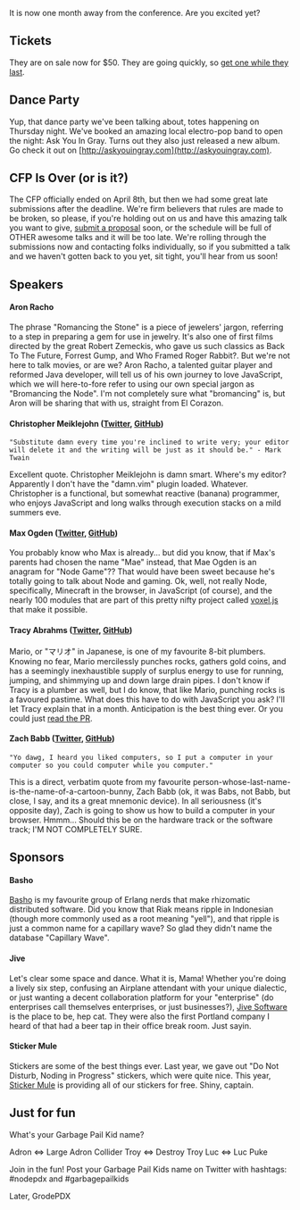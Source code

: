 It is now one month away from the conference. Are you excited yet? 

## Tickets

They are on sale now for $50. They are going quickly, so [get one while they last](http://nodepdx.eventbrite.com). 

## Dance Party

Yup, that dance party we've been talking about, totes happening on Thursday night. We've booked an amazing local electro-pop band to open the night: Ask You In Gray. Turns out they also just released a new album. Go check it out on [http://askyouingray.com](http://askyouingray.com). 

## CFP Is Over (or is it?)

The CFP officially ended on April 8th, but then we had some great late submissions after the deadline. We're firm believers that rules are made to be broken, so please, if you're holding out on us and have this amazing talk you want to give, [submit a proposal](https://github.com/nodepdx/nodepdx.github.com/tree/master/proposals) soon, or the schedule will be full of OTHER awesome talks and it will be too late. We're rolling through the submissions now and contacting folks individually, so if you submitted a talk and we haven't gotten back to you yet, sit tight, you'll hear from us soon!

## Speakers

#### Aron Racho

The phrase "Romancing the Stone" is a piece of jewelers' jargon, referring to a step in preparing a gem for use in jewelry. It's also one of first films directed by the great Robert Zemeckis, who gave us such classics as Back To The Future, Forrest Gump, and Who Framed Roger Rabbit?. But we're not here to talk movies, or are we? Aron Racho, a talented guitar player and reformed Java developer, will tell us of his own journey to love JavaScript, which we will here-to-fore refer to using our own special jargon as "Bromancing the Node". I'm not completely sure what "bromancing" is, but Aron will be sharing that with us, straight from El Corazon.

#### Christopher Meiklejohn ([Twitter](https://twitter.com/cmeik), [GitHub](https://github.com/cmeiklejohn))

    "Substitute damn every time you're inclined to write very; your editor will delete it and the writing will be just as it should be." - Mark Twain

Excellent quote. Christopher Meiklejohn is damn smart. Where's my editor? Apparently I don't have the "damn.vim" plugin loaded. Whatever. Christopher is a functional, but somewhat reactive (banana) programmer, who enjoys JavaScript and long walks through execution stacks on a mild summers eve. 

#### Max Ogden ([Twitter](https://twitter.com/maxogden), [GitHub](https://github.com/maxogden))

You probably know who Max is already... but did you know, that if Max's parents had chosen the name "Mae" instead, that Mae Ogden is an anagram for "Node Game"?? That would have been sweet because he's totally going to talk about Node and gaming. Ok, well, not really Node, specifically, Minecraft in the browser, in JavaScript (of course), and the nearly 100 modules that are part of this pretty nifty project called [voxel.js](http://voxeljs.com/) that make it possible.

#### Tracy Abrahms ([Twitter](https://twitter.com/HackyGoLucky), [GitHub](https://github.com/hackygolucky))

Mario, or "マリオ" in Japanese, is one of my favourite 8-bit plumbers. Knowing no fear, Mario mercilessly punches rocks, gathers gold coins, and has a seemingly inexhaustible supply of surplus energy to use for running, jumping, and shimmying up and down large drain pipes. I don't know if Tracy is a plumber as well, but I do know, that like Mario, punching rocks is a favoured pastime. What does this have to do with JavaScript you ask? I'll let Tracy explain that in a month. Anticipation is the best thing ever. Or you could just [read the PR](https://github.com/nodepdx/nodepdx.github.com/blob/master/proposals/punching-rocks_tracy-abrahms.md). 

#### Zach Babb ([Twitter](https://twitter.com/zkbabb), [GitHub](https://github.com/zachbabb))

    "Yo dawg, I heard you liked computers, so I put a computer in your computer so you could computer while you computer."

This is a direct, verbatim quote from my favourite person-whose-last-name-is-the-name-of-a-cartoon-bunny, Zach Babb (ok, it was Babs, not Babb, but close, I say, and its a great mnemonic device). In all seriousness (it's opposite day), Zach is going to show us how to build a computer in your browser. Hmmm... Should this be on the hardware track or the software track; I'M NOT COMPLETELY SURE.


## Sponsors

#### Basho

[Basho](http://basho.com) is my favourite group of Erlang nerds that make rhizomatic distributed software. Did you know that Riak means ripple in Indonesian (though more commonly used as a root meaning "yell"), and that ripple is just a common name for a capillary wave? So glad they didn't name the database "Capillary Wave".

#### Jive

Let's clear some space and dance. What it is, Mama! Whether you're doing a lively six step, confusing an Airplane attendant with your unique dialectic, or just wanting a decent collaboration platform for your "enterprise" (do enterprises call themselves enterprises, or just businesses?), [Jive Software](http://www.jivesoftware.com) is the place to be, hep cat. They were also the first Portland company I heard of that had a beer tap in their office break room. Just sayin. 

#### Sticker Mule

Stickers are some of the best things ever. Last year, we gave out "Do Not Disturb, Noding in Progress" stickers, which were quite nice. This year, [Sticker Mule](http://stickermule.com) is providing all of our stickers for free. Shiny, captain.

## Just for fun

What's your Garbage Pail Kid name? 

Adron <=> Large Adron Collider
Troy <=> Destroy Troy
Luc <=> Luc Puke

Join in the fun! Post your Garbage Pail Kids name on Twitter with hashtags: #nodepdx and #garbagepailkids


Later,
GrodePDX